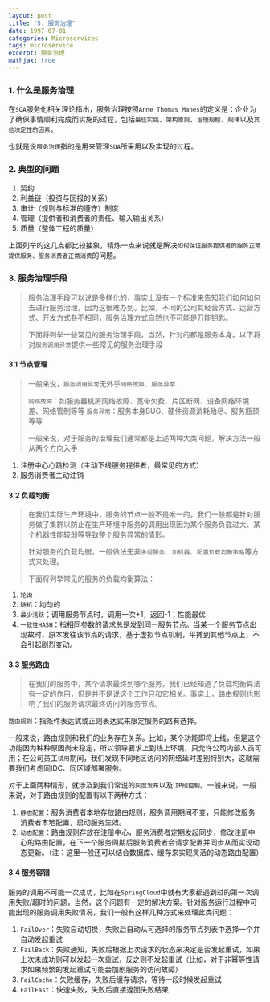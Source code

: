 ```yaml
---
layout: post
title: "5. 服务治理"
date: 1997-07-01
categories: Microservices
tags: microservice
excerpt: 服务治理
mathjax: true
---
```


### 1. 什么是服务治理

在`SOA`服务化相关理论指出，服务治理按照`Anne Thomas Manes`的定义是：企业为了确保事情顺利完成而实施的过程，包括`最佳实践`、`架构原则`、`治理规程`、`规律`以及`其他决定性的因素`。

也就是说`服务治理`指的是用来管理`SOA`所采用以及实现的过程。

### 2. 典型的问题

1. 契约
2. 利益链（投资与回报的关系）
3. 审计（规则与标准的遵守）制度
4. 管理（提供者和消费者的责任、输入输出关系）
5. 质量（整体工程的质量）

上面列举的这几点都比较抽象，精炼一点来说就是解决`如何保证服务提供者的服务正常提供服务、服务消费者正常消费`的问题。

### 3. 服务治理手段

> 服务治理手段可以说是多样化的，事实上没有一个标准来告知我们如何如何去进行服务治理，因为这很难办到。比如，不同的公司其经营方式、运营方式、开发方式各不相同，服务治理方式自然也不可能是万能钥匙。
> 
> 下面将列举一些常见的服务治理手段。当然，针对的都是服务本身。以下将对`服务调用异常`提供一些常见的服务治理手段

#### 3.1 节点管理

> 一般来说，`服务调用异常`无外乎`网络故障`、`服务异常`
> 
> `网络故障`：如服务器机房网络故障、宽带欠费、片区断网、设备网络环境差、网络管制等等
> `服务异常`：服务本身BUG、硬件资源消耗殆尽、服务瓶颈等等
> 
> 一般来说，对于服务的治理我们通常都是上述两种大类问题，解决方法一般从两个方向入手

1. 注册中心心跳检测（主动下线服务提供者，最常见的方式）
2. 服务消费者主动注销

#### 3.2 负载均衡

> 在我们实际生产环境中，服务的节点一般不是唯一的，我们一般都是针对服务做了集群以防止在生产环境中服务的调用出现因为某个服务负载过大、某个机器性能较弱等导致整个服务异常的情形。
> 
> 针对服务的负载均衡，一般做法无非`多启服务`、`加机器`、`配置负载均衡策略`等方式来处理。
> 
> 下面将列举常见的服务的负载均衡算法：

1. `轮询`
2. `随机`：均匀的
3. `最少活跃`；调用服务节点时，调用一次+1，返回-1；性能最优
4. `一致性HASH`：指相同参数的请求总是发到同一服务节点。当某一个服务节点出现故时，原本发往该节点的请求，基于虚拟节点机制，平摊到其他节点上，不会引起剧烈变动。

#### 3.3 服务路由

> 在我们的服务中，某个请求最终到哪个服务，我们已经知道了负载均衡算法有一定的作用，但是并不是说这个工作只和它相关。事实上，路由规则也影响了我们的服务请求最终访问的服务节点。

`路由规则`：指条件表达式或正则表达式来限定服务的路有选择。

一般来说，路由规则和我们的业务存在关系。比如，某个功能即将上线，但是这个功能因为种种原因尚未稳定，所以领导要求上到线上环境，只允许公司内部人员可用；在公司员工`试用`期间，我们发现不同地区访问的网络延时差别特别大，这就需要我们考虑同IDC、同区域部署服务。

对于上面两种情形，就涉及到我们常说的`灰度发布`以及 `IP段控制`。一般来说，一般来说，对于路由规则的配置有以下两种方式：

1. `静态配置`：服务消费者本地存放路由规则，服务调用期间不变，只能修改服务消费者本地配置，启动服务生效。
2. `动态配置`：路由规则存放在注册中心，服务消费者定期发起同步，修改注册中心的路由配置，在下一个服务周期后服务消费者会请求配置并同步从而实现动态更新。（注：这里一般还可以结合数据库、缓存来实现灵活的动态路由配置）

#### 3.4 服务容错

服务的调用不可能一次成功，比如在`SpringCloud`中就有大家都遇到过的第一次调用失败/超时的问题，当然，这个问题有一定的解决方案。针对服务运行过程中可能出现的服务调用失败情况，我们一般有这样几种方式来处理此类问题：

1. `FailOver`：失败自动切换，失败后自动从可选择的服务节点列表中选择一个并自动发起重试
2. `FailBack`：失败通知，失败后根据上次请求的状态来决定是否发起重试，如果上次未成功则可以发起一次重试，反之则不发起重试（比如，对于非幂等性请求如果频繁的发起重试可能会加剧服务的访问故障）
3. `FailCache`：失败缓存，失败后缓存请求，等待一段时候发起重试
4. `FailFast`：快速失败，失败后直接返回失败结果



